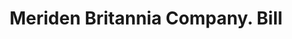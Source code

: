 ---
doi: 10.7916/D8PC4DDW
date_other: '1880'
date_other_textual: 1880-1889
form: printed ephemera
genre:
- Invoices
name:
- Meriden Britannia Company
object_in_context_url: https://biggert.cul.columbia.edu/items/view/ave_biggert_00084
subject_hierarchical_geographic:
- Meriden, Connecticut, United States
subject_name:
- Meriden Britannia Company
title: Meriden Britannia Company. Bill
sort_title: Meriden Britannia Company. Bill
call_number: ave_biggert_00084
coordinates:
- 41.53666666666666,-72.79472222222222
pid: ave_biggert_00084
identifiers: ave_biggert_00084
thumbnail: https://derivativo-1.library.columbia.edu/iiif/2/ldpd:342956/full/!256,256/0/native.jpg
permalink: /biggert/ave_biggert_00084/
layout: iiif-image-page
---